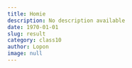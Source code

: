 ```yaml
---
title: Homie
description: No description available
date: 1970-01-01
slug: result
category: class10
author: Lopon
image: null
---
```

